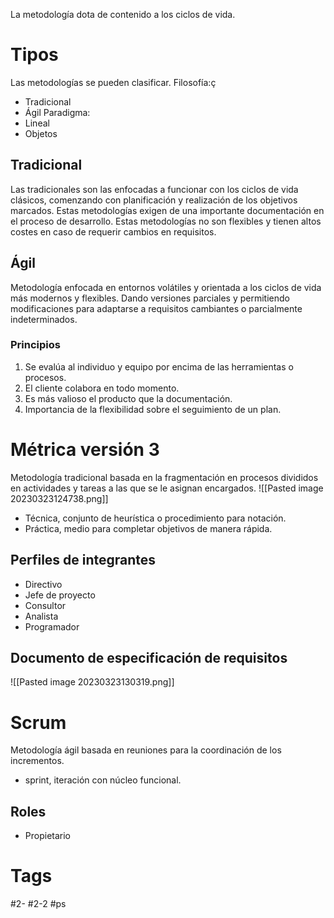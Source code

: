 La metodología dota de contenido a los ciclos de vida.
# Tipos
Las metodologías se pueden clasificar.
Filosofía:ç
- Tradicional
- Ágil
Paradigma:
- Lineal
- Objetos
## Tradicional
Las tradicionales son las enfocadas a funcionar con los ciclos de vida clásicos, comenzando con planificación y realización de los objetivos marcados. Estas metodologías exigen de una importante documentación en el proceso de desarrollo.
Estas metodologías no son flexibles y tienen altos costes en caso de requerir cambios en requisitos.
## Ágil
Metodología enfocada en entornos volátiles y orientada a los ciclos de vida más modernos y flexibles. Dando versiones parciales y permitiendo modificaciones para adaptarse a requisitos cambiantes o parcialmente indeterminados.
### Principios
1. Se evalúa al individuo y equipo por encima de las herramientas o procesos.
2. El cliente colabora en todo momento.
3. Es más valioso el producto que la documentación.
4. Importancia de la flexibilidad sobre el seguimiento de un plan.
# Métrica versión 3
Metodología tradicional basada en la fragmentación en procesos divididos en actividades y tareas a las que se le asignan encargados.
![[Pasted image 20230323124738.png]]
- Técnica, conjunto de heurística o procedimiento para notación.
- Práctica, medio para completar objetivos de manera rápida.
## Perfiles de integrantes
- Directivo
- Jefe de proyecto
- Consultor
- Analista
- Programador
## Documento de especificación de requisitos
![[Pasted image 20230323130319.png]]
# Scrum
Metodología ágil basada en reuniones para la coordinación de los incrementos.
- sprint, iteración con núcleo funcional.
## Roles
- Propietario
# Tags
#2- 
#2-2 
#ps 